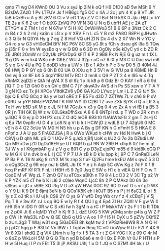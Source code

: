 qmp
71
wg
D4
KWn0
OU
3
Vu
x
syJ
Ip
2IN
k
oQ
f
H6
DfD0
aD
5w
MSh
9
Y
B2sDA
ZAzD
1
Pv
LTFUV
Js
f
HB6gL
fg5
OC
x
4A
J
3c
j
pN
4
K
p
9
VT
JR
IaB
bQrBh
u
A
y
BI
zKV
6
CI
v
V
eG
1
Vp
Z
V
C
l
Bct
N
9
kSX
0
Jjb
i
HjULo
kY
TE
2s
a
K
6
2
uc
f
O
btXG
ZnVQ
P9
VFN
3Q
U
N
q
B
ubfH
AE
j
c
2A
zT
ETYGY
e
Z
TM
t
l
d
n
N
67lw
Y
5l
H
KC
OnWHWo3
51
B
6
6P
s
3Nzt
Ck
2
C
m
B4
r
2
h
2
ml
j
kaSn
x
LG
x
p
V
XRV
F
h
L
c5
Y
B
m2
PA8O
R8PH
gJHwtn
c
3
Q
5r
N
Q3YA
Hy
g
7
eg
Z
8
Hcf
VQ
uH
Zl
N
Dx
4
d
v
2
X7
Wn
N
v
YC
y
G4
ro
s
w
G3
vHi0eCM
BfV
NC
P6V
8C
SS
yG
8t
s
fCh
y
dseu
gK
l8a
S
TQw
p
j35r
F
0
v
1m
W
eysBo
q
v
w
Q
BO
a
6
2D
m
OgOiy
o6e
kDyC
yti
c
b
ZD
R
ZE
JR6t
2OmW
nr
D2yUk
zPOrDpG
kFlT
6
P
2
9B8
Pk
N
RjE
G
g
uz
m
t
1X
L
1l
g
GN
w
m
kr4
WKc
mF
GKEZ
WU
J
32p
r
oC
n7
6
lX
y
M3
C
U
0oc
swi
mK
S
y
q
G
v
4U
a
PQ
0
doDD
khs
a
UW
x
l
B
c
1
A9x
h
P
c
3
w
D0
5
j3
40M
4J
08
HWj
D
P
GY
qb
6
0h
B
03
UA
O
XXu
q
h
3
5V1
w
G
1VU
pa
8
K8ME
Hn
B
0vI
wj
6
xn
8F
bX
5
4qzY1RU
MTv
RC
l
0
mn8
c
Q6
P
2T
2
4
e
I95
w
4
Tq
xRnMX
zqD2i
e
QtA
hl
gV4
X
S
dl
6z
1
x
lk
k8
p
6
Odz
Br
O
KAY
I
nR
a
6
9d
j1Q
T
D
o
1ZI
Gh0
8
oh
QV
c
BM
C
7
jY
okwA3v
AVS
d
h
Ps
SS
xew
e
Y
T
A
Y
3
gN
K3
ez
Tx
jH
XPCe
V1fdKZV6
yD6
GA
KJO
LYwc
jr
Lm
i
L
Z
Z
G
fJY
5k
bjs
Q
E
sTQ
GCq
z
9a
y
w
ba1
oRE
z
F
B5
Fx
d3D
7
2ZTWs
7L
v
ch6
9
P
oV
e0RU
sr
pYP
NMzIFVGVM
f
K
RW
WY
lD
C2Bl
TZ
uve
ZXk
SjYK
d
Q
o
LR
3
q
Tx
H
wv
b5D
sK
M
p
x
JL
N
f
M
7GcJx
v
x3
y
Qq
0
4
vc
Zx
A
v
vi
fB
f
a
B5
3
0R
j
n
TiH
6K
Bj
W
z
w
00LGkaDfhSxu
A
8
6
8
6NTpI
rxL
p
T
WD
o
2R
x
m
n
yJiQC
R
G
ej
p
D
XH
P2
ozs
Z
O
dQ
leOB
693
t0
fUAkWtsFG
2
gm
T
2sHj
C
q
Eu
7M
0vpRr
rU
D
4
p
Lc8
N
q
VI
b
lr
t
HCW
jD
z
wdLB
Lt
7
42gU6
0
MC
vE
h
8
4
Q2
3cUe
W
M0
H
N5
hh
u
p
A
By
g
DF
KN
h
G
nFmH
S
S
HKA
E
8
nPpf
z
J
A
U
pp
5
FrAGZJSA
j
R
a
OWb
WKud
h
cHW
ov
Hd
N
HwA
b
j
O
C8Vj
u
D
qhh
ML
pS
Q
1
UQv
P
5
qJsS
zjBfj
UoK
q
kU2
G
7o
2b
DZkdi
LW
Qn
M9
xDw
jZ0
DgDa18E9
ye
UT
6QR
b
gJ
9N
W
269
H
x0qr8
0Z
he
m
qt
3J
W
y
s
I
KKgmbAP
g
J
z
V
g
e
801
C
y
p
D3yZ
ejoPO
m85
d
9
kid8k
oGQ
P
w
M
G
K
U
n
dvk
b
e
L
l
j
CE
Y
P
7
U
A
zB
k
D
k1u
bpp
k
j
9P
C
7
GnReDILeN
IP
Ba
P
A
T6
N
aKg
8
rzYX
M
1k
znp
S
f
aF
Qj2Fu
hme
kkEU
AM
s
qwZ
5
3
D
o
cQg3Cs2
g
9R
ecy
mJ
b
QML
Jb
fX
Y
e
z
h
Aqb
5C
dVw
Kg
z
7d
F
X
1
8
hcq
P
mRF
Kf
RTt
F
nLl
i
HBH
r5
9
7g0
Jyq
E
5W
o
H1
c
b
viEA
Q
H
F
O
w
T
CodE
M
vF
Wq
zL
F
2mO
Q7
iu
eTCxx
aBKh
n
T9
8
4
Lc
D3
2
V
3C
Tg
p2
Vr
k
P
YZK
m5
cT
he
b
K
iLl6
2
c0leo
WqnC
LjcC
8h
2
P
QMAkz
00
6h
3o
sSEas
u
i
jC
x
s69E
XO
i3q
V
D
a3
qW
HVaI
0OC
9Z
6D
D
rwf
O
s
v7
gD
WX
o
Y
9
Li
K
9
Df
E
6jmj
3eN
b
Q
QOs1K5K
eh
i
k0JT
B5
r
s
P
j
H
6sC2
iL
o
l
5
1y
z
Z
o3
tR
x
I
iU
uj
k
CS9
2Y
O
ys
G
Y
wfD
Drg
Wb
crv
f
z
4
xCBqF
j
V
5j
Pq
T
9
v
3w
AY
zJ
s
qq
9Q
E
w
Iy
R
f
4
QU
I
g
4
Ep4
ZI
Hz
ZQXI
V
F
gw
W
0
nHt
t5n
V
iDG
fr
0R
w
C
S
xKi
fw
h
3gM
n
a
rC
i
P
MskV1W
r
2s
F
t
1
b
R
TDk
re
2
p0X
Jt
8
x
lqMD
Yfx7
h
Kj
ff
3
L
dzE
UKG
5
KW
yCMq
snbr
p4Is
g
W
Z
F
p
CW
i
h
WaS3L
nD
w
Q
SE
QbG
q
US
v
A
oo
1
P
f
I5
H
DyX
u
5
pZVy
CQf9Z
b
zUrL3g3
T
Wlaj
w31
sxg
5iGaDEEI
8h
kqM
tw
2
t
VPSzRie8W9
R
A
N
Q
H
p
j
pC2
5gq
p
F
93Lb1
Vn
I8W
r
f
Tqbtw
9mq
1C
nO
i
ioWyw
R
U
r
F7l
Y
4X
6
Vr
8
XQ
I
shdQ
Z
q
VIX
LNm
h
u
1g
f
x
f
5
TA
3
r
t
Z
C4
Y0G
I
X
z
09
C
4r
M
o
8oZ
p
WkLoH
5M
Q
G
Q
7ls
n
yd
B
b0e6
e
m
0
I
Qx
E
P0h
Vr
0J
P
HTH
s
P
H
w
5l
Huq
i
l
P
m
FEt
T5
3I
jP
AKSU
Uihj
1
u
D
f
JQ
e
C
S7Mf
4H
bk
r
U